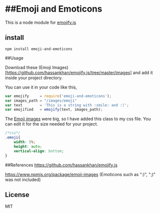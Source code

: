 ##Emoji and Emoticons
=========

This is a node module for [emojify.js](https://github.com/hassankhan/emojify.js)

## install

```
npm install emoji-and-emoticons
```

##Usage

Download these (Emoji Images)[https://github.com/hassankhan/emojify.js/tree/master/images] and add it inside your project directory.


You can use it in your code like this,
```js
var emojify     = require('emoji-and-emoticons');
var images_path = "/images/emoji"
var text        = 'This is a string with :smile: and :)';
var emojified   = emojify(text, images_path);
```

The [Emoji images](https://github.com/hassankhan/emojify.js/tree/master/images) were big, so I have added this class to my css file. You can edit it for the size needed for your project.
```css
/*css*/
.emoji{
    width: 5%;
    height: auto;
    vertical-align: bottom;
}
```

##References
https://github.com/hassankhan/emojify.js

https://www.npmjs.org/package/emoji-images (Emoticons such as ":)", ";)" was not included)


## License

MIT